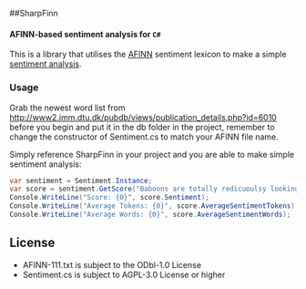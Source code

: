 ##SharpFinn
#### AFINN-based sentiment analysis for `C#`
This is a library that utilises the [AFINN](http://www2.imm.dtu.dk/pubdb/views/publication_details.php?id=6010) sentiment lexicon to make a simple [sentiment analysis](http://en.wikipedia.org/wiki/Sentiment_analysis).

### Usage

Grab the newest word list from http://www2.imm.dtu.dk/pubdb/views/publication_details.php?id=6010 before you begin and put it
in the db folder in the project, remember to change the constructor of Sentiment.cs to match your AFINN file name.

Simply reference SharpFinn in your project and you are able to make simple sentiment analysis:

```csharp
var sentiment = Sentiment.Instance;
var score = sentiment.GetScore("Baboons are totally redicuoulsy looking with their ugly red bottoms");
Console.WriteLine("Score: {0}", score.Sentiment);
Console.WriteLine("Average Tokens: {0}", score.AverageSentimentTokens);
Console.WriteLine("Average Words: {0}", score.AverageSentimentWords);
```

License
-------
* AFINN-111.txt is subject to the ODbl-1.0 License
* Sentiment.cs is subject to AGPL-3.0 License or higher
